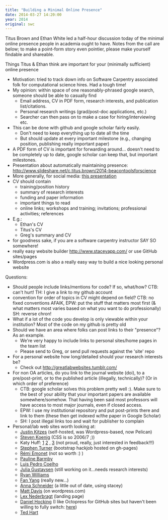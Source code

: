 ```yaml
---
title: "Building a Minimal Online Presence"
date: 2014-03-27 14:20:00
year: 2014
original: swc
---
```

<p>
  Titus Brown and Ethan White led a half-hour discussion today of
  the minimal online presence people in academia ought to have.
  Notes from the call are below;
  to make a point-form story even pointier,
  please make yourself findable and shareable.
</p>
<p>Things Titus &amp; Ethan think are important for your (minimally sufficient) online presence</p>
<ul>
  <li>Motivation: tried to track down info on Software Carpentry associated folk for computational science hires. Had a tough time!</li>
  <li>My opinion: within space of one reasonably-phrased google search, someone should be able to casually find
    <ul>
      <li>Email address, CV in PDF form, research interests, and publication list/citations.</li>
      <li>Personal research writings (grad/post-doc applications, etc.)</li>
      <li>Searcher can then pass on to make a case for hiring/interviewing etc.</li>
    </ul>
  </li>
  <li>This can be done with github and google scholar fairly easily.
    <ul>
      <li>Don't need to keep everything up to date all the time</li>
      <li>But should update at every important milestone (e.g., changing position, publishing really important paper)</li>
    </ul>
  </li>
  <li>A PDF form of CV is important for forwarding around... doesn't need to be completely up to date, google scholar can keep that, but important milestones.</li>
  <li>Presentation about automatically maintaining presence: <a href="http://www.slideshare.net/c.titus.brown/2014-beacontoolsforscience">http://www.slideshare.net/c.titus.brown/2014-beacontoolsforscience</a></li>
  <li>More generally, for social media: <a href="http://www.slideshare.net/c.titus.brown/2013-beaconcongresssocialmedia">this presentation</a>
  </li>
  <li>CV should contain
    <ul>
      <li>training/position history</li>
      <li>summary of research interests</li>
      <li>funding and paper information</li>
      <li>important things to read</li>
      <li>online links; workshops and training; invitations; professional activities; references</li>
    </ul>
  </li>
  <li>E.g.:
    <ul>
      <li>Ethan's CV</li>
      <li>Titus's CV</li>
      <li>Greg's summary and CV</li>
    </ul>
  </li>
  <li>for goodness sake, if you are a software carpentry instructor SAY SO somewhere!</li>
  <li>really easy website builder <a href="http://www.staceyapp.com/">http://www.staceyapp.com/</a> or use GitHub sites/pages</li>
  <li>Wordpress.com is also a really easy way to build a nice looking personal website</li>
</ul>

<p>Questions:</p>
<ul>
  <li>Should people include links/mentions for code? If so, what/how? CTB: can't hurt! TH: I give a link to my github account</li>
  <li>convention for order of topics in CV might depend on field? CTB: no fixed conventions AFAIK, EPW: put the stuff that matters most first (&amp; what matters most varies based on what you want to do professionally) SH: reverse chron!</li>
  <li>What if a lot of the code you develop is only viewable within your institution? Most of the code on my github is pretty old</li>
  <li>Should we have an area where folks can post links to their "presence"? As an example.
    <ul>
      <li>We're very happy to include links to personal sites/home pages in the team list</li>
      <li>Please send to Greg, or send pull requests against the 'site' repo</li>
    </ul>
  </li>
  <li>For a personal website how long/detailed should your research interests be?
    <ul>
      <li>Check out <a href="http://greatlabwebsites.tumblr.com/">http://greatlabwebsites.tumblr.com/</a></li>
    </ul>
  </li>
  <li>For non OA articles, do you link to the journal website (doi), to a pre/post-print, or to the published article (illegally, technically)? (Or in which order of preference)
    <ul>
      <li>CTB: google scholar solves this problem pretty well :). Make sure to the best of your ability that your important papers are available somewhere/somehow. That having been said most professors will have access to most major journals, even if closed access.</li>
      <li>EPW: I use my institutional repository and put post-prints there and link to them (these then get indexed w/the paper in Google Scholar)</li>
      <li>SH: I post illegal links too and wait for publisher to complain</li>
    </ul>
  </li>
  <li>Personal/lab web sites worth looking at:
    <ul>
      <li><a href="http://justinkitzes.com/">Justin Kitzes</a> (self-hosted, was Wordpress-based, now Pelican)</li>
      <li><a href="http://blog.kreuvf.de/">Steven Koenig</a> (CSS is so 2006/7 ;))</li>
      <li>Katy Huff: <a href="http://ucb-rdn.github.io/">1</a> <a href="http://katyhuff.github.io/">2</a> , <a href="http://katyhuff.github.io/cyder/">3</a> (not proud, really, just interested in feedback!!!)</li>
      <li><a href="http://stephenturner.us/">Stephen Turner</a> (bootstrap hackjob hosted on gh-pages)</li>
      <li><a href="http://home.heeere.com">Rémi Emonet</a> (not so worth :) )</li>
      <li><a href="http://www.physics.uwo.ca/~pbarmby/">Pauline Barmby</a></li>
      <li><a href="http://luispedro.org">Luis Pedro Coelho</a></li>
      <li><a href="http://www.juliagustavsen.com/">Julia Gustavsen</a> (still working on it...needs research interests)</li>
      <li><a href="http://ryanw.public.iastate.edu">Ryan Williams</a></li>
      <li><a href="http://t00ky.github.io/">Fan Yang</a> (really new...)</li>
      <li><a href="http://annaschneider.org/">Anna Schneider</a> (a little out of date, using stacey)</li>
      <li><a href="http://penandpants.com/">Matt Davis</a> (on wordpress.com)</li>
      <li><a href="http://flxlex.flavors.me/">Lex Nederbragt</a> (landing page)</li>
      <li><a href="http://www.danieljhocking.wordpress.com">Daniel Hocking</a> (I like Octopress for GitHub sites but haven't been willing to fully switch: <a href="http://djhocking.github.io/)">here</a>)</li>
      <li><a href="http://emhart.info">Ted Hart</a></li>
    </ul>
  </li>
</ul>
